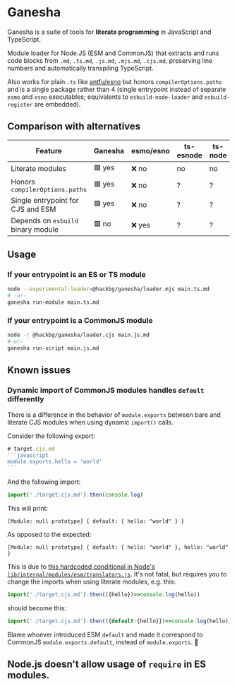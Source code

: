 # Ganesha

Ganesha is a suite of tools for **literate programming** in JavaScript and TypeScript.

Module loader for Node.JS (ESM and CommonJS) that extracts and runs code blocks
from `.md`, `.ts.md`, `.js.md`, `.mjs.md`, `.cjs.md`, preserving line numbers and
automatically transpiling TypeScript.

Also works for plain `.ts` like [antfu/esno](https://github.com/antfu/esno)
but honors `compilerOptions.paths` and is a single package rather than 4
(single entrypoint instead of separate `esmo` and `esno` executables;
equivalents to `esbuild-node-loader` and `esbuild-register` are embedded).

## Comparison with alternatives

|Feature                           |Ganesha|esmo/esno|ts-esnode|ts-node|
|----------------------------------|-------|---------|---------|-------|
|Literate modules                  |🟩 yes |❌ no    |no       |no     |
|Honors `compilerOptions.paths`    |🟩 yes |❌ no    |?        |?      |
|Single entrypoint for CJS and ESM |🟩 yes |❌ no    |?        |?      |
|Depends on `esbuild` binary module|🟩 no  |❌ yes   |?        |?      |

## Usage

### If your entrypoint is an ES or TS module

```sh
node --experimental-loader=@hackbg/ganesha/loader.mjs main.ts.md
# -or-
ganesha run-module main.ts.md
```

### If your entrypoint is a CommonJS module

```sh
node -r @hackbg/ganesha/loader.cjs main.js.md
#-or-
ganesha run-script main.js.md
```

## Known issues

### Dynamic import of CommonJS modules handles `default` differently

There is a difference in the behavior of `module.exports`
between bare and literate CJS modules
when using dynamic `import()` calls.

Consider the following export:

````javascript
# target.cjs.md
```javascript
module.exports.hello = 'world'
```
````

And the following import:

```javascript
import('./target.cjs.md').then(console.log)
```

This will print:

```
[Module: null prototype] { default: { hello: "world" } }
```

As opposed to the expected:

```
[Module: null prototype] { default: { hello: "world" }, hello: "world" }
```

This is due to [this hardcoded conditional in Node's `lib/internal/modules/esm/translators.js`](https://github.com/nodejs/node/blob/7af8896d99f5e61704c887c993ec2e8446f390ad/lib/internal/modules/esm/translators.js#L266).
It's not fatal, but requires you to change the imports when using literate modules,
e.g. this:

```javascript
import('./target.cjs.md').then(({hello})=>console.log(hello))
```

should become this:

```javascript
import('./target.cjs.md').then(({default:{hello}})=>console.log(hello))
```

Blame whoever introduced ESM `default` and made it correspond to CommonJS `module.exports.default`,
instead of `module.exports`. 🐘

## Node.js doesn't allow usage of `require` in ES modules.
